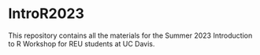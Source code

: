 # IntroR2023
This repository contains all the materials for the Summer 2023 Introduction to R Workshop for REU students at UC Davis. 


